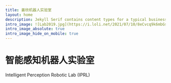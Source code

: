 ```yaml
---
title: 姜欣机器人实验室
layout: home
description: Jekyll Serif contains content types for a typical business website. The theme is fully responsive, blazing fast and artfully illustrated.
intro_image: ![Lab2019.jpg](https://i.loli.net/2021/07/10/8eCvcq9k6mbGsz3.jpg)
intro_image_absolute: true
intro_image_hide_on_mobile: true
---
```


# 智能感知机器人实验室

Intelligent Perception Robotic Lab (IPRL)
